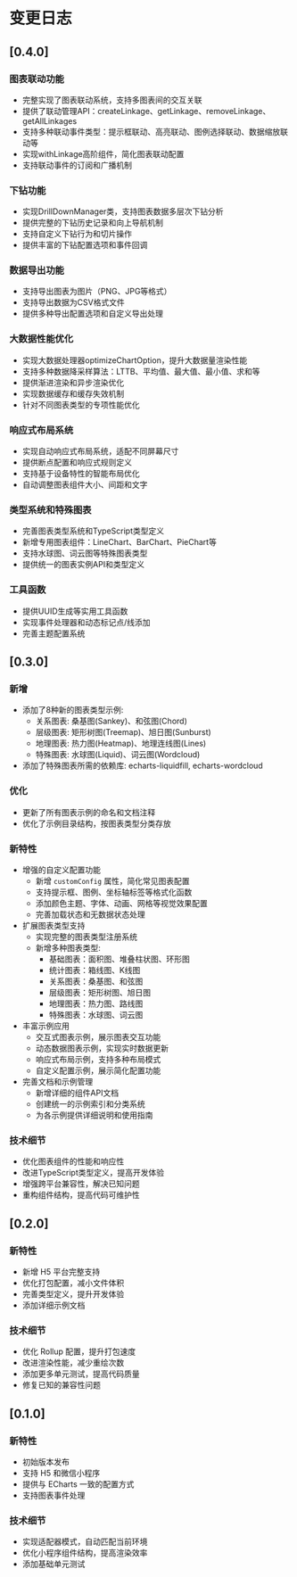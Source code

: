 # 变更日志

## [0.4.0]

### 图表联动功能
- 完整实现了图表联动系统，支持多图表间的交互关联
- 提供了联动管理API：createLinkage、getLinkage、removeLinkage、getAllLinkages
- 支持多种联动事件类型：提示框联动、高亮联动、图例选择联动、数据缩放联动等
- 实现withLinkage高阶组件，简化图表联动配置
- 支持联动事件的订阅和广播机制

### 下钻功能
- 实现DrillDownManager类，支持图表数据多层次下钻分析
- 提供完整的下钻历史记录和向上导航机制
- 支持自定义下钻行为和切片操作
- 提供丰富的下钻配置选项和事件回调

### 数据导出功能
- 支持导出图表为图片（PNG、JPG等格式）
- 支持导出数据为CSV格式文件
- 提供多种导出配置选项和自定义导出处理

### 大数据性能优化
- 实现大数据处理器optimizeChartOption，提升大数据量渲染性能
- 支持多种数据降采样算法：LTTB、平均值、最大值、最小值、求和等
- 提供渐进渲染和异步渲染优化
- 实现数据缓存和缓存失效机制
- 针对不同图表类型的专项性能优化

### 响应式布局系统
- 实现自动响应式布局系统，适配不同屏幕尺寸
- 提供断点配置和响应式规则定义
- 支持基于设备特性的智能布局优化
- 自动调整图表组件大小、间距和文字

### 类型系统和特殊图表
- 完善图表类型系统和TypeScript类型定义
- 新增专用图表组件：LineChart、BarChart、PieChart等
- 支持水球图、词云图等特殊图表类型
- 提供统一的图表实例API和类型定义

### 工具函数
- 提供UUID生成等实用工具函数
- 实现事件处理器和动态标记点/线添加
- 完善主题配置系统

## [0.3.0]

### 新增
- 添加了8种新的图表类型示例:
  - 关系图表: 桑基图(Sankey)、和弦图(Chord)
  - 层级图表: 矩形树图(Treemap)、旭日图(Sunburst)
  - 地理图表: 热力图(Heatmap)、地理连线图(Lines)
  - 特殊图表: 水球图(Liquid)、词云图(Wordcloud)
- 添加了特殊图表所需的依赖库: echarts-liquidfill, echarts-wordcloud

### 优化
- 更新了所有图表示例的命名和文档注释
- 优化了示例目录结构，按图表类型分类存放

### 新特性
- 增强的自定义配置功能
  - 新增 `customConfig` 属性，简化常见图表配置
  - 支持提示框、图例、坐标轴标签等格式化函数
  - 添加颜色主题、字体、动画、网格等视觉效果配置
  - 完善加载状态和无数据状态处理
- 扩展图表类型支持
  - 实现完整的图表类型注册系统
  - 新增多种图表类型:
    - 基础图表：面积图、堆叠柱状图、环形图
    - 统计图表：箱线图、K线图
    - 关系图表：桑基图、和弦图
    - 层级图表：矩形树图、旭日图
    - 地理图表：热力图、路线图
    - 特殊图表：水球图、词云图
- 丰富示例应用
  - 交互式图表示例，展示图表交互功能
  - 动态数据图表示例，实现实时数据更新
  - 响应式布局示例，支持多种布局模式
  - 自定义配置示例，展示简化配置功能
- 完善文档和示例管理
  - 新增详细的组件API文档
  - 创建统一的示例索引和分类系统
  - 为各示例提供详细说明和使用指南

### 技术细节
- 优化图表组件的性能和响应性
- 改进TypeScript类型定义，提高开发体验
- 增强跨平台兼容性，解决已知问题
- 重构组件结构，提高代码可维护性

## [0.2.0]

### 新特性
- 新增 H5 平台完整支持
- 优化打包配置，减小文件体积
- 完善类型定义，提升开发体验
- 添加详细示例文档

### 技术细节
- 优化 Rollup 配置，提升打包速度
- 改进渲染性能，减少重绘次数
- 添加更多单元测试，提高代码质量
- 修复已知的兼容性问题

## [0.1.0]

### 新特性
- 初始版本发布
- 支持 H5 和微信小程序
- 提供与 ECharts 一致的配置方式
- 支持图表事件处理

### 技术细节
- 实现适配器模式，自动匹配当前环境
- 优化小程序组件结构，提高渲染效率
- 添加基础单元测试 